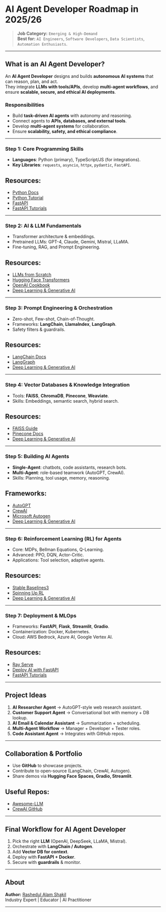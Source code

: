 # AI Agent Developer Roadmap in 2025/26

> **Job Category:** `Emerging & High-Demand`  
> **Best for:** `AI Engineers`, `Software Developers`, `Data Scientists`, `Automation Enthusiasts`.

---

## What is an AI Agent Developer?
An **AI Agent Developer** designs and builds **autonomous AI systems** that can reason, plan, and act.  
They integrate **LLMs with tools/APIs**, develop **multi-agent workflows**, and ensure **scalable, secure, and ethical AI deployments**.  

### Responsibilities
- Build **task-driven AI agents** with autonomy and reasoning.  
- Connect agents to **APIs, databases, and external tools**.  
- Develop **multi-agent systems** for collaboration.  
- Ensure **scalability, safety, and ethical compliance**.  

---

### **Step 1: Core Programming Skills**
- **Languages**: Python (primary), TypeScript/JS (for integrations).  
- **Key Libraries**: `requests`, `asyncio`, `httpx`, `pydantic`, `FastAPI`.  

## Resources:  
- [Python Docs](https://docs.python.org/3/tutorial/index.html)
- [Python Tutorial](https://www.youtube.com/playlist?list=PLKdU0fuY4OFf7qj4eoBtvALAB_Ml2rN0V)
- [FastAPI](https://fastapi.tiangolo.com/)
- [FastAPI Tutorials](https://www.youtube.com/playlist?list=PLKdU0fuY4OFeNGB1m9pbvPukND6NhjK4L)

---

### **Step 2: AI & LLM Fundamentals**
- Transformer architecture & embeddings.  
- Pretrained LLMs: GPT-4, Claude, Gemini, Mistral, LLaMA.  
- Fine-tuning, RAG, and Prompt Engineering.  

## Resources:  
- [LLMs from Scratch](https://youtu.be/p3sij8QzONQ)
- [Hugging Face Transformers](https://huggingface.co/transformers/)  
- [OpenAI Cookbook](https://github.com/openai/openai-cookbook)
- [Deep Learning & Generative AI](https://aiquest.org/courses/deep-learning-and-generative-ai/)

---

### **Step 3: Prompt Engineering & Orchestration**
- Zero-shot, Few-shot, Chain-of-Thought.  
- Frameworks: **LangChain**, **LlamaIndex**, **LangGraph**.  
- Safety filters & guardrails.  

## Resources:  
- [LangChain Docs](https://python.langchain.com/docs/introduction/)  
- [LangGraph](https://www.langchain.com/langgraph)
- [Deep Learning & Generative AI](https://aiquest.org/courses/deep-learning-and-generative-ai/)

---

### **Step 4: Vector Databases & Knowledge Integration**
- Tools: **FAISS**, **ChromaDB**, **Pinecone**, **Weaviate**.  
- Skills: Embeddings, semantic search, hybrid search.  

## Resources:  
- [FAISS Guide](https://github.com/facebookresearch/faiss)  
- [Pinecone Docs](https://docs.pinecone.io/)
- [Deep Learning & Generative AI](https://aiquest.org/courses/deep-learning-and-generative-ai/)

---

### **Step 5: Building AI Agents**
- **Single-Agent**: chatbots, code assistants, research bots.  
- **Multi-Agent**: role-based teamwork (AutoGPT, CrewAI).  
- Skills: Planning, tool usage, memory, reasoning.  

## Frameworks:  
- [AutoGPT](https://github.com/Torantulino/Auto-GPT)  
- [CrewAI](https://github.com/joaomdmoura/crewai)  
- [Microsoft Autogen](https://github.com/microsoft/autogen)
- [Deep Learning & Generative AI](https://aiquest.org/courses/deep-learning-and-generative-ai/)

---

### **Step 6: Reinforcement Learning (RL) for Agents**
- Core: MDPs, Bellman Equations, Q-Learning.  
- Advanced: PPO, DQN, Actor-Critic.  
- Applications: Tool selection, adaptive agents.  

## Resources:  
- [Stable Baselines3](https://stable-baselines3.readthedocs.io/)  
- [Spinning Up RL](https://spinningup.openai.com/)
- [Deep Learning & Generative AI](https://aiquest.org/courses/deep-learning-and-generative-ai/)

---

### **Step 7: Deployment & MLOps**
- Frameworks: **FastAPI**, **Flask**, **Streamlit**, **Gradio**.  
- Containerization: Docker, Kubernetes.  
- Cloud: AWS Bedrock, Azure AI, Google Vertex AI.  

## Resources:  
- [Ray Serve](https://docs.ray.io/en/latest/serve/index.html)  
- [Deploy AI with FastAPI](https://fastapi.tiangolo.com/)  
- [FastAPI Tutorials](https://www.youtube.com/playlist?list=PLKdU0fuY4OFeNGB1m9pbvPukND6NhjK4L)

---

## Project Ideas
1. **AI Researcher Agent** → AutoGPT-style web research assistant.  
2. **Customer Support Agent** → Conversational bot with memory + DB lookup.  
3. **AI Email & Calendar Assistant** → Summarization + scheduling.  
4. **Multi-Agent Workflow** → Manager + Developer + Tester roles.  
5. **Code Assistant Agent** → Integrates with GitHub repos.  

---

## Collaboration & Portfolio
- Use **GitHub** to showcase projects.  
- Contribute to open-source (LangChain, CrewAI, Autogen).  
- Share demos via **Hugging Face Spaces, Gradio, Streamlit**.  

## Useful Repos:  
- [Awesome-LLM](https://github.com/Hannibal046/Awesome-LLM)  
- [CrewAI GitHub](https://github.com/joaomdmoura/crewai)  

---

## Final Workflow for AI Agent Developer
1. Pick the right **LLM** (OpenAI, DeepSeek, LLaMA, Mistral).  
2. Orchestrate with **LangChain / Autogen**.  
3. Add **Vector DB for context**.  
4. Deploy with **FastAPI + Docker**.  
5. Secure with **guardrails** & monitor.  

---

## About
**Author:** [Rashedul Alam Shakil](https://www.linkedin.com/in/kmrashedulalam/)  
Industry Expert | Educator | AI Practitioner  

---

